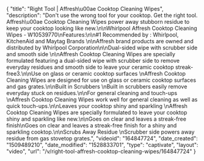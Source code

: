 {
    "title": "Right Tool | Affresh\u00ae Cooktop Cleaning Wipes",
    "description": "Don't use the wrong tool for your cooktop. Get the right tool. Affresh\u00ae Cooktop Cleaning Wipes power away stubborn residue to keep your cooktop looking like new.\n\nWhirlpool Affresh Cooktop Cleaning Wipes - W10539770\nFeatures:\n\n#1 Recommended by : Whirlpool, KitchenAid and Maytag Brands \n\nAffresh brand products are owned and distributed by Whirlpool Corporation\n\nDual-sided wipe with scrubber side and smooth side \n\nAffresh Cooktop Cleaning Wipes are specially formulated featuring a dual-sided wipe with scrubber side to remove everyday residues and smooth side to leave your ceramic cooktop streak-free3.\n\nUse on glass or ceramic cooktop surfaces \nAffresh Cooktop Cleaning Wipes are designed for use on glass or ceramic cooktop surfaces and gas grates.\n\nBuilt in Scrubbers \nBuilt in scrubbers easily remove everyday stuck on residues.\n\nFor general cleaning and touch-ups \nAffresh Cooktop Cleaning Wipes work well for general cleaning as well as quick touch-ups.\n\nLeaves your cooktop shiny and sparkling \nAffresh Cooktop Cleaning Wipes are specially formulated to leave your cooktop shiny and sparkling like new.\n\nGoes on clear and leaves a streak-free finish\nGoes on clear and leaves a streak-free finish for a shiny and sparkling cooktop.\n\nScrubs Away Residue \nScrubber side powers away residue from gas stovetop grates.",
    "videoid": "164847724",
    "date_created": "1509489210",
    "date_modified": "1528833701",
    "type": "captivate",
    "layout": "video",
    "url": "\/v\/right-tool-affresh-cooktop-cleaning-wipes\/164847724"
}